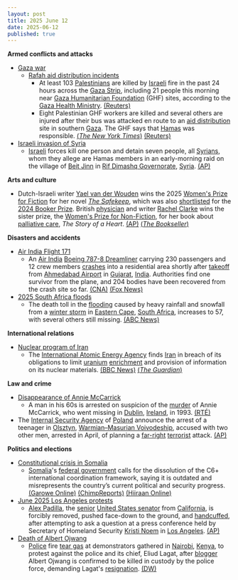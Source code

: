 ```yaml
---
layout: post
title: 2025 June 12
date: 2025-06-12
published: true
---
```



**Armed conflicts and attacks**

* [Gaza war](https://en.wikipedia.org/wiki/Gaza_war "Gaza war")
  + [Rafah aid distribution incidents](https://en.wikipedia.org/wiki/Rafah_aid_distribution_incidents "Rafah aid distribution incidents")
    - At least 103 [Palestinians](https://en.wikipedia.org/wiki/Palestinians "Palestinians") are killed by [Israeli](https://en.wikipedia.org/wiki/Israel_Defense_Forces "Israel Defense Forces") fire in the past 24 hours across the [Gaza Strip](https://en.wikipedia.org/wiki/Gaza_Strip "Gaza Strip"), including 21 people this morning near [Gaza Humanitarian Foundation](https://en.wikipedia.org/wiki/Gaza_Humanitarian_Foundation "Gaza Humanitarian Foundation") (GHF) sites, according to the [Gaza Health Ministry](https://en.wikipedia.org/wiki/Gaza_Health_Ministry "Gaza Health Ministry"). [(Reuters)](https://www.reuters.com/world/middle-east/humanitarian-workers-killed-gaza-bus-ambush-that-israel-blames-hamas-2025-06-12/)
    - Eight Palestinian GHF workers are killed and several others are injured after their bus was attacked en route to an [aid distribution](https://en.wikipedia.org/wiki/Humanitarian_aid "Humanitarian aid") site in southern [Gaza](https://en.wikipedia.org/wiki/Gaza_Strip "Gaza Strip"). The GHF says that [Hamas](https://en.wikipedia.org/wiki/Hamas "Hamas") was responsible. [(*The New York Times*)](https://www.nytimes.com/2025/06/11/world/middleeast/gaza-aid-hamas-attack.html) [(Reuters)](https://www.reuters.com/world/middle-east/humanitarian-workers-killed-gaza-bus-ambush-that-israel-blames-hamas-2025-06-12/)
* [Israeli invasion of Syria](https://en.wikipedia.org/wiki/Israeli_invasion_of_Syria_%282024%E2%80%93present%29 "Israeli invasion of Syria (2024–present)")
  + [Israeli](https://en.wikipedia.org/wiki/Israel "Israel") forces kill one person and detain seven people, all [Syrians](https://en.wikipedia.org/wiki/Syrians "Syrians"), whom they allege are Hamas members in an early-morning raid on the village of [Beit Jinn](https://en.wikipedia.org/wiki/Beit_Jinn "Beit Jinn") in [Rif Dimashq Governorate](https://en.wikipedia.org/wiki/Rif_Dimashq_Governorate "Rif Dimashq Governorate"), [Syria](https://en.wikipedia.org/wiki/Syria "Syria"). [(AP)](https://apnews.com/article/syria-israel-hamas-beit-jin-incursion-lebanon-843512c2af36aac7a10f14808cb996d1)

**Arts and culture**

* Dutch-Israeli writer [Yael van der Wouden](https://en.wikipedia.org/wiki/Yael_van_der_Wouden "Yael van der Wouden") wins the 2025 [Women's Prize for Fiction](https://en.wikipedia.org/wiki/Women%27s_Prize_for_Fiction "Women's Prize for Fiction") for her novel *[The Safekeep](https://en.wikipedia.org/wiki/The_Safekeep "The Safekeep")*, which was also [shortlisted](https://en.wikipedia.org/wiki/Short_list "Short list") for the [2024 Booker Prize](https://en.wikipedia.org/wiki/2024_Booker_Prize "2024 Booker Prize"). British [physician](https://en.wikipedia.org/wiki/Physician "Physician") and writer [Rachel Clarke](https://en.wikipedia.org/wiki/Rachel_Clarke "Rachel Clarke") wins the sister prize, the [Women's Prize for Non-Fiction](https://en.wikipedia.org/wiki/Women%27s_Prize_for_Non-Fiction "Women's Prize for Non-Fiction"), for her book about [palliative care](https://en.wikipedia.org/wiki/Palliative_care "Palliative care"), *The Story of a Heart*. [(AP)](https://apnews.com/article/womens-prize-fiction-nonfiction-winners-6581756b842a58e81d779e725cfae34d) [(*The Bookseller*)](https://www.thebookseller.com/news/yael-van-der-wouden-and-rachel-clarke-named-womens-prize-2025-winners)

**Disasters and accidents**

* [Air India Flight 171](https://en.wikipedia.org/wiki/Air_India_Flight_171 "Air India Flight 171")
  + An [Air India](https://en.wikipedia.org/wiki/Air_India "Air India") [Boeing 787-8 Dreamliner](https://en.wikipedia.org/wiki/Boeing_787-8_Dreamliner "Boeing 787-8 Dreamliner") carrying 230 passengers and 12 crew members [crashes](https://en.wikipedia.org/wiki/Aviation_accidents_and_incidents "Aviation accidents and incidents") into a residential area shortly after [takeoff](https://en.wikipedia.org/wiki/Takeoff "Takeoff") from [Ahmedabad Airport](https://en.wikipedia.org/wiki/Ahmedabad_Airport "Ahmedabad Airport") in [Gujarat](https://en.wikipedia.org/wiki/Gujarat "Gujarat"), [India](https://en.wikipedia.org/wiki/India "India"). Authorities find one survivor from the plane, and 204 bodies have been recovered from the crash site so far. [(CNA)](https://www.channelnewsasia.com/asia/air-india-plane-crash-ahmedabad-airport-5177241) [(Fox News)](https://www.foxnews.com/world/london-bound-plane-carrying-more-than-200-people-crashes-after-takeoff-india)
* [2025 South Africa floods](https://en.wikipedia.org/wiki/2025_South_Africa_floods "2025 South Africa floods")
  + The death toll in the [flooding](https://en.wikipedia.org/wiki/Flood "Flood") caused by heavy rainfall and snowfall from a [winter storm](https://en.wikipedia.org/wiki/Winter_storm "Winter storm") in [Eastern Cape](https://en.wikipedia.org/wiki/Eastern_Cape "Eastern Cape"), [South Africa](https://en.wikipedia.org/wiki/South_Africa "South Africa"), increases to 57, with several others still missing. [(ABC News)](https://abcnews.go.com/International/wireStory/rescuers-south-africa-search-missing-after-floods-death-122761587)

**International relations**

* [Nuclear program of Iran](https://en.wikipedia.org/wiki/Nuclear_program_of_Iran "Nuclear program of Iran")
  + The [International Atomic Energy Agency](https://en.wikipedia.org/wiki/International_Atomic_Energy_Agency "International Atomic Energy Agency") finds [Iran](https://en.wikipedia.org/wiki/Iran "Iran") in breach of its obligations to limit [uranium](https://en.wikipedia.org/wiki/Uranium "Uranium") [enrichment](https://en.wikipedia.org/wiki/Enriched_uranium "Enriched uranium") and provision of information on its nuclear materials. [(BBC News)](https://www.bbc.com/news/articles/ce3v6w2qr12o) [(*The Guardian*)](https://www.theguardian.com/world/2025/jun/12/un-watchdog-finds-iran-failing-comply-nuclear-obligations)

**Law and crime**

* [Disappearance of Annie McCarrick](https://en.wikipedia.org/wiki/Disappearance_of_Annie_McCarrick "Disappearance of Annie McCarrick")
  + A man in his 60s is arrested on suspicion of the [murder](https://en.wikipedia.org/wiki/Murder "Murder") of Annie McCarrick, who went missing in [Dublin](https://en.wikipedia.org/wiki/Dublin "Dublin"), [Ireland](https://en.wikipedia.org/wiki/Republic_of_Ireland "Republic of Ireland"), in 1993. [(RTÉ)](https://www.rte.ie/news/crime/2025/0612/1518029-annie-mccarrick/)
* The [Internal Security Agency](https://en.wikipedia.org/wiki/Internal_Security_Agency "Internal Security Agency") of [Poland](https://en.wikipedia.org/wiki/Poland "Poland") announce the arrest of a teenager in [Olsztyn](https://en.wikipedia.org/wiki/Olsztyn "Olsztyn"), [Warmian–Masurian Voivodeship](https://en.wikipedia.org/wiki/Warmian%E2%80%93Masurian_Voivodeship "Warmian–Masurian Voivodeship"), accused with two other men, arrested in April, of planning a [far-right](https://en.wikipedia.org/wiki/Far-right_politics_in_Poland "Far-right politics in Poland") [terrorist](https://en.wikipedia.org/wiki/Terrorism_in_Europe "Terrorism in Europe") attack. [(AP)](https://apnews.com/article/poland-olsztyn-arrest-terrorist-plot-cbc25a9b2eeec1f84cf9d8db7806c734)

**Politics and elections**

* [Constitutional crisis in Somalia](https://en.wikipedia.org/wiki/Constitutional_crisis_in_Somalia "Constitutional crisis in Somalia")
  + [Somalia](https://en.wikipedia.org/wiki/Somalia "Somalia")'s [federal government](https://en.wikipedia.org/wiki/Federal_Government_of_Somalia "Federal Government of Somalia") calls for the dissolution of the C6+ international coordination framework, saying it is outdated and misrepresents the country’s current political and security progress. [(Garowe Online)](https://garoweonline.com/en/news/somalia/somalia-labels-c6-obsolete-as-opposition-withdraws-from-dialogue) [(ChimpReports)](https://chimpreports.com/somalia-declares-c6-framework-obsolete-urges-shift-to-bilateral-engagement/) [(Hiiraan Online)](https://www.hiiraan.com/news4/2025/Jun/201833/somali_government_calls_for_dissolution_of_c6_framework_citing_obsolescence.aspx)
* [June 2025 Los Angeles protests](https://en.wikipedia.org/wiki/June_2025_Los_Angeles_protests "June 2025 Los Angeles protests")
  + [Alex Padilla](https://en.wikipedia.org/wiki/Alex_Padilla "Alex Padilla"), the [senior](https://en.wikipedia.org/wiki/Seniority_in_the_United_States_Senate "Seniority in the United States Senate") [United States senator](https://en.wikipedia.org/wiki/United_States_Senate "United States Senate") from [California](https://en.wikipedia.org/wiki/California "California"), is forcibly removed, pushed face-down to the ground, and [handcuffed](https://en.wikipedia.org/wiki/Handcuff "Handcuff"), after attempting to ask a question at a press conference held by Secretary of Homeland Security [Kristi Noem](https://en.wikipedia.org/wiki/Kristi_Noem "Kristi Noem") in [Los Angeles](https://en.wikipedia.org/wiki/Los_Angeles "Los Angeles"). [(AP)](https://apnews.com/article/alex-padilla-noem-immigration-protest-california-f67d220a0254473c53c16aa96f554239)
* [Death of Albert Ojwang](https://en.wikipedia.org/wiki/Death_of_Albert_Ojwang "Death of Albert Ojwang")
  + [Police](https://en.wikipedia.org/wiki/Kenya_Police "Kenya Police") fire [tear gas](https://en.wikipedia.org/wiki/Tear_gas "Tear gas") at demonstrators gathered in [Nairobi](https://en.wikipedia.org/wiki/Nairobi "Nairobi"), [Kenya](https://en.wikipedia.org/wiki/Kenya "Kenya"), to protest against the police and its chief, Eliud Lagat, after [blogger](https://en.wikipedia.org/wiki/Blogger "Blogger") Albert Ojwang is confirmed to be killed in custody by the police force, demanding Lagat's [resignation](https://en.wikipedia.org/wiki/Resignation "Resignation"). [(DW)](https://www.dw.com/en/kenya-police-clash-with-protesters-over-bloggers-death/a-72886994)
